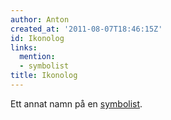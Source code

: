 ```yaml
---
author: Anton
created_at: '2011-08-07T18:46:15Z'
id: Ikonolog
links:
  mention:
  - symbolist
title: Ikonolog
---
```


Ett annat namn på en [symbolist].

  [symbolist]: symbolist
